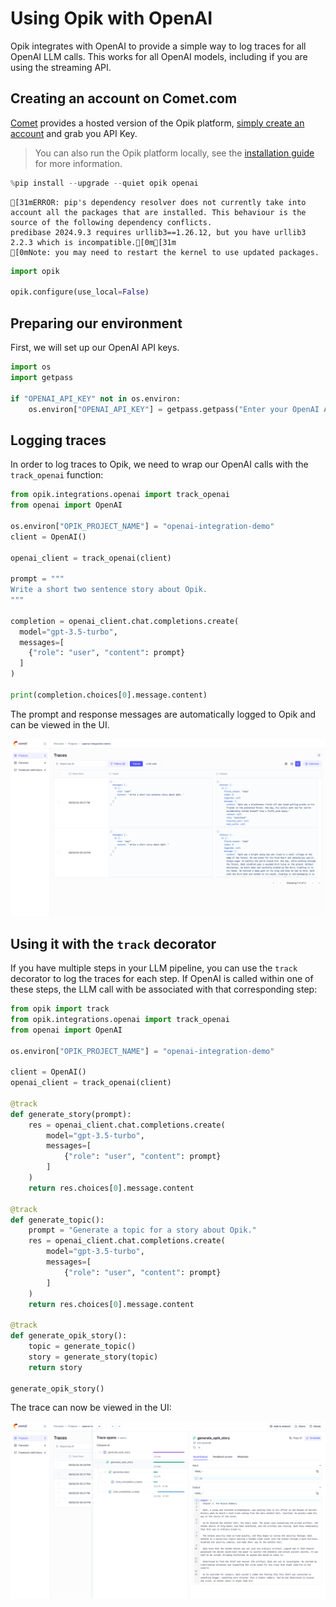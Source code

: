 # Using Opik with OpenAI

Opik integrates with OpenAI to provide a simple way to log traces for all OpenAI LLM calls. This works for all OpenAI models, including if you are using the streaming API.


## Creating an account on Comet.com

[Comet](https://www.comet.com/site?from=llm&utm_source=opik&utm_medium=colab&utm_content=openai) provides a hosted version of the Opik platform, [simply create an account](https://www.comet.com/signup?from=llm&utm_source=opik&utm_medium=colab&utm_content=openai) and grab you API Key.

> You can also run the Opik platform locally, see the [installation guide](https://www.comet.com/docs/opik/self-host/overview/?from=llm&utm_source=opik&utm_medium=colab&utm_content=openai) for more information.


```python
%pip install --upgrade --quiet opik openai
```

    [31mERROR: pip's dependency resolver does not currently take into account all the packages that are installed. This behaviour is the source of the following dependency conflicts.
    predibase 2024.9.3 requires urllib3==1.26.12, but you have urllib3 2.2.3 which is incompatible.[0m[31m
    [0mNote: you may need to restart the kernel to use updated packages.



```python
import opik

opik.configure(use_local=False)
```

## Preparing our environment

First, we will set up our OpenAI API keys.


```python
import os
import getpass

if "OPENAI_API_KEY" not in os.environ:
    os.environ["OPENAI_API_KEY"] = getpass.getpass("Enter your OpenAI API key: ")
```

## Logging traces

In order to log traces to Opik, we need to wrap our OpenAI calls with the `track_openai` function:


```python
from opik.integrations.openai import track_openai
from openai import OpenAI

os.environ["OPIK_PROJECT_NAME"] = "openai-integration-demo"
client = OpenAI()

openai_client = track_openai(client)

prompt = """
Write a short two sentence story about Opik.
"""

completion = openai_client.chat.completions.create(
  model="gpt-3.5-turbo",
  messages=[
    {"role": "user", "content": prompt}
  ]
)

print(completion.choices[0].message.content)
```

The prompt and response messages are automatically logged to Opik and can be viewed in the UI.

![OpenAI Integration](https://raw.githubusercontent.com/comet-ml/opik/main/apps/opik-documentation/documentation/static/img/cookbook/openai_trace_cookbook.png)

## Using it with the `track` decorator

If you have multiple steps in your LLM pipeline, you can use the `track` decorator to log the traces for each step. If OpenAI is called within one of these steps, the LLM call with be associated with that corresponding step:


```python
from opik import track
from opik.integrations.openai import track_openai
from openai import OpenAI

os.environ["OPIK_PROJECT_NAME"] = "openai-integration-demo"

client = OpenAI()
openai_client = track_openai(client)

@track
def generate_story(prompt):
    res = openai_client.chat.completions.create(
        model="gpt-3.5-turbo",
        messages=[
            {"role": "user", "content": prompt}
        ]
    )
    return res.choices[0].message.content

@track
def generate_topic():
    prompt = "Generate a topic for a story about Opik."
    res = openai_client.chat.completions.create(
        model="gpt-3.5-turbo",
        messages=[
            {"role": "user", "content": prompt}
        ]
    )
    return res.choices[0].message.content

@track
def generate_opik_story():
    topic = generate_topic()
    story = generate_story(topic)
    return story

generate_opik_story()

```

The trace can now be viewed in the UI:

![OpenAI Integration](https://raw.githubusercontent.com/comet-ml/opik/main/apps/opik-documentation/documentation/static/img/cookbook/openai_trace_decorator_cookbook.png)


